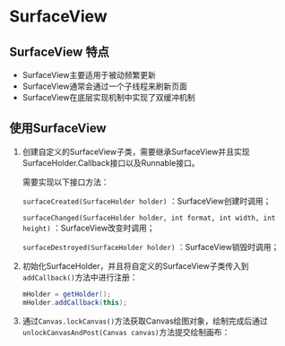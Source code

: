 # SurfaceView

## SurfaceView 特点

* SurfaceView主要适用于被动频繁更新
* SurfaceView通常会通过一个子线程来刷新页面
* SurfaceView在底层实现机制中实现了双缓冲机制

## 使用SurfaceView

1. 创建自定义的SurfaceView子类，需要继承SurfaceView并且实现SurfaceHolder.Callback接口以及Runnable接口。

   需要实现以下接口方法：

   `surfaceCreated(SurfaceHolder holder)` ：SurfaceView创建时调用；

   `surfaceChanged(SurfaceHolder holder, int format, int width, int height)` ：SurfaceView改变时调用；

   `surfaceDestroyed(SurfaceHolder holder)` ：SurfaceView销毁时调用；

2. 初始化SurfaceHolder，并且将自定义的SurfaceView子类传入到`addCallback()`方法中进行注册：

   ``` java
   mHolder = getHolder();
   mHolder.addCallback(this);
   ```

3. 通过`Canvas.lockCanvas()`方法获取Canvas绘图对象，绘制完成后通过`unlockCanvasAndPost(Canvas canvas)`方法提交绘制画布：

   ​

